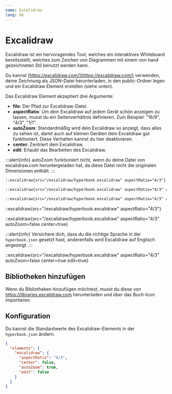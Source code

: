 ```yaml
---
name: Excalidraw
lang: de
---
```


# Excalidraw

Excalidraw ist ein hervoragendes Tool, welches ein interaktives Whiteboard
bereitsstellt, welches zum Zeichen von Diagrammen mit einem von hand
gezeichneten Stil benutzt werden kann.

Du kannst [https://excalidraw.com/](https://excalidraw.com/) verwenden, deine
Zeichnung als JSON-Datei herunterladen, in den public-Ordner legen und ein
Excalidraw Element erstellen (siehe unten).

Das Excalidraw Element akzeptiert drei Argumente:

- **file**: Der Pfad zur Excalidraw-Datei.
- **aspectRatio**: Um dein Excalidraw auf jedem Gerät schön anzeigen zu lassen, musst du ein Seitenverhältnis definieren. Zum Beispiel: "16/9", "4/3", "1/1".
- **autoZoom**: Standardmäßig wird dein Excalidraw so anzeigt, dass alles zu sehen ist, damit auch auf kleinen Geräten dein Excalidraw gut funktioniert. Diese Verhalten kannst du hier deaktivieren.
- **center**: Zentriert dein Excalidraw.
- **edit**: Erlaubt das Bearbeiten des Excalidraw.

:::alert{info}
autoZoom funktioniert nicht, wenn du deine Datei von excalidraw.com heruntergeladen hat, da diese Datei nicht die originalen Dimensionen enthält.
:::

```md
::excalidraw{src="/excalidraw/hyperbook.excalidraw" aspectRatio="4/3"}

::excalidraw{src="/excalidraw/hyperbook.excalidraw" aspectRatio="4/3" autoZoom=false center=true}

::excalidraw{src="/excalidraw/hyperbook.excalidraw" aspectRatio="4/3" autoZoom=false center=true edit=true}
```

::excalidraw{src="/excalidraw/hyperbook.excalidraw" aspectRatio="4/3"}

::excalidraw{src="/excalidraw/hyperbook.excalidraw" aspectRatio="4/3" autoZoom=false center=true}

:::alert{info}
Versichere dich, dass du die richtige Sprache in der `hyperbook.json` gesetzt hast, anderenfalls wird Excalidraw auf Englisch angezeigt.
:::

::excalidraw{src="/excalidraw/hyperbook.excalidraw" aspectRatio="4/3" autoZoom=false center=true edit=true}

## Bibliotheken hinzufügen

Wenn du Bibliotheken hinzufügen möchtest, musst du diese von https://libraries.excalidraw.com herunterladen und über das Buch-Icon importieren.

## Konfiguration

Du kannst die Standardwerte des Excalidraw-Elements in der `hyperbook.json` ändern.

```json
{
  "elements": {
    "excalidraw": {
      "aspectRatio": "4/3",
      "center": false,
      "autoZoom": true,
      "edit": false
    }
  }
}
```
